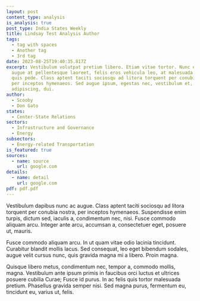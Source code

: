 ```yaml
---
layout: post
content_type: analysis
is_analysis: true
post_type: India States Weekly
title: Lindsay Test Analysis Author
tags:
  - tag with spaces
  - Another tag
  - 3rd tag
date: 2023-08-25T19:40:35.817Z
excerpt: Vestibulum volutpat pretium libero. Etiam vitae tortor. Nunc egestas,
  augue at pellentesque laoreet, felis eros vehicula leo, at malesuada velit leo
  quis pede. Class aptent taciti sociosqu ad litora torquent per conubia nostra,
  per inceptos hymenaeos. Sed augue ipsum, egestas nec, vestibulum et, malesuada
  adipiscing, dui.
author:
  - Scooby
  - Don Gato
states:
  - Center-State Relations
sectors:
  - Infrastructure and Governance
  - Energy
subsectors:
  - Energy-related Transportation
is_featured: true
sources:
  - name: source
    url: google.com
details:
  - name: detail
    url: google.com
pdf: pdf.pdf
---
```

Vestibulum dapibus nunc ac augue. Class aptent taciti sociosqu ad litora torquent per conubia nostra, per inceptos hymenaeos. Suspendisse enim turpis, dictum sed, iaculis a, condimentum nec, nisi. Fusce commodo aliquam arcu. Integer ante arcu, accumsan a, consectetuer eget, posuere ut, mauris.

Fusce commodo aliquam arcu. In ut quam vitae odio lacinia tincidunt. Curabitur blandit mollis lacus. Sed consequat, leo eget bibendum sodales, augue velit cursus nunc, quis gravida magna mi a libero. Proin magna.

Quisque libero metus, condimentum nec, tempor a, commodo mollis, magna. Vestibulum ante ipsum primis in faucibus orci luctus et ultrices posuere cubilia Curae; Fusce id purus. In ac felis quis tortor malesuada pretium. Phasellus gravida semper nisi. Sed magna purus, fermentum eu, tincidunt eu, varius ut, felis.